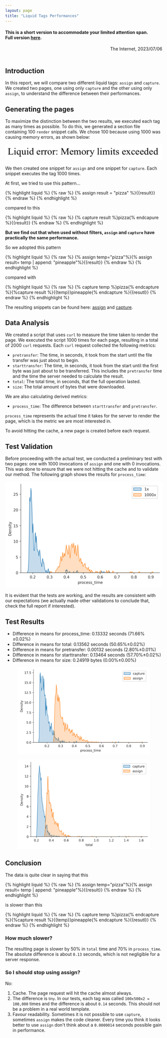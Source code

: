 ```yaml
---
layout: page
title: "Liquid Tags Performances"
---
```


####  This is a short version to accommodate your limited attention span. <br/> Full version [here](https://datalore.jetbrains.com/view/report/v9uEpyL6zMfr6Atx8E8AoX).

<div style="text-align:right;margin-bottom: 50px;">The Internet, 2023/07/06</div>

## Introduction

In this report, we will compare two different liquid tags: `assign` and `capture`. We created two pages, one using
only `capture` and the other using only `assign`, to understand the difference between their performances.

## Generating the pages

To maximize the distinction between the two results, we executed each tag as many times as possible. To do this, we
generated a section file containing 100 `render` snippet calls. We chose 100 because using 1000 was causing memory
errors, as shown below:

![Memory Error](/reports/liquid_tags_performances/mem_error.png)

We then created one snippet for `assign` and one snippet for `capture`. Each snippet executes the tag 1000 times.

At first, we tried to use this pattern...

{% highlight liquid %}
{% raw %}
{% assign result = "pizza" %}{{result}}
{% endraw %}
{% endhighlight %}

compared to this

{% highlight liquid %}
{% raw %}
{% capture result %}pizza{% endcapure %}{{result}}
{% endraw %}
{% endhighlight %}

**But we find out that when used without filters, `assign` and `capture` have practically the same performance.**

So we adopted this pattern

{% highlight liquid %}
{% raw %}
{% assign temp="pizza"%}{% assign result= temp | append: "pineapple"%}{{result}}
{% endraw %}
{% endhighlight %}

compared with

{% highlight liquid %}
{% raw %}
{% capture temp %}pizza{% endcapture %}{%capture result %}{{temp}}pineapple{% endcapture %}{{resutl}}
{% endraw %}
{% endhighlight %}

The resulting snippets can be found here: [assign](/reports/liquid_tags_performances/assign.liquid)
and [capture](/reports/liquid_tags_performances/capture.liquid).

## Data Analysis

We created a script that uses `curl` to measure the time taken to render the page. We executed the script 1000 times for
each page, resulting in a total of 2000 `curl` requests. Each `curl` request collected the following metrics:

- `pretransfer`: The time, in seconds, it took from the start until the file transfer was just about to begin.
- `starttransfer`: The time, in seconds, it took from the start until the first byte was just about to be transferred.
  This includes the `pretransfer` time and the time the server needed to calculate the result.
- `total`: The total time, in seconds, that the full operation lasted.
- `size`: The total amount of bytes that were downloaded.

We are also calculating derived metrics:

- `process_time`: The difference between `starttransfer` and `pretransfer`.

`process_time` represents the actual time it takes for the server to render the page, which is the metric we are most
interested in.

To avoid hitting the cache, a new page is created before each request.

## Test Validation

Before proceeding with the actual test, we conducted a preliminary test with two pages: one with 1000 invocations
of `assign` and one with 0 invocations. This was done to ensure that we were not hitting the cache and to validate our
method. The following graph shows the results for `process_time`:

![Process Time Validation](/reports/liquid_tags_performances/process_time_validation.png)

It is evident that the tests are working, and the results are consistent with our expectations (we actually made other
validations to conclude that, check the full report if interested).

## Test Results

- Difference in means for process_time: 0.13332 seconds (71.66%±0.02%)
- Difference in means for total: 0.13562 seconds (50.65%±0.02%)
- Difference in means for pretransfer: 0.00132 seconds (2.80%±0.01%)
- Difference in means for starttransfer: 0.13464 seconds (57.70%±0.02%)
- Difference in means for size: 0.24919 bytes (0.00%±0.00%)

<figure>
    <center> <img src="/reports/liquid_tags_performances/process_time.png"  alt='missing' width="600"  ></center>
</figure>

<figure>
    <center> <img src="/reports/liquid_tags_performances/total_time.png"  alt='missing' width="600"  ></center>
</figure>

## Conclusion

The data is quite clear in saying that this

{% highlight liquid %}
{% raw %}
{% assign temp="pizza"%}{% assign result= temp | append: "pineapple"%}{{result}}
{% endraw %}
{% endhighlight %}

is slower than this

{% highlight liquid %}
{% raw %}
{% capture temp %}pizza{% endcapture %}{%capture result %}{{temp}}pineapple{% endcapture %}{{resutl}}
{% endraw %}
{% endhighlight %}

### How much slower?

The resulting page is slower by 50% in `total` time and 70% in `process_time`. The absolute difference is about
`0.13` seconds, which is not negligible for a server response.

### So I should stop using assign?

No:

1. Cache. The page request will hit the cache almost always.
2. The difference is <small>tiny</small>. In our tests, each tag was called `100x500x2 = 100,000` times and
   the difference is about `0.14` seconds. This should not be a problem in a real world template.
3. Favour readability. Sometimes it is not possible to use `capture`, sometimes `assign` makes the code cleaner. Every
   time you think it looks better to use `assign` don't think about a `0.0000014` seconds possible gain in performance.